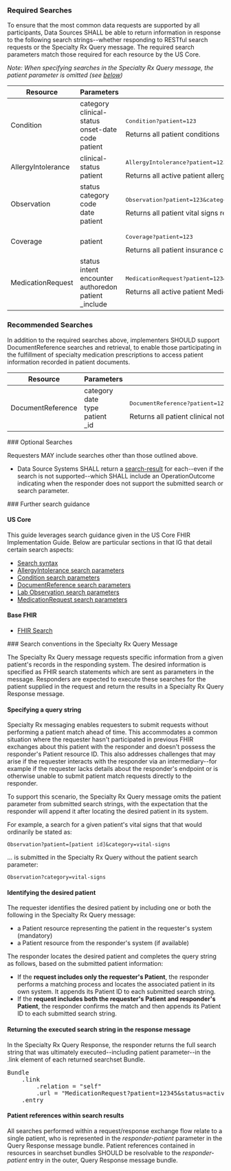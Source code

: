 ### Required Searches

To ensure that the most common data requests are supported by all participants, Data Sources SHALL be able to return information in response to the following search strings--whether responding to RESTful search requests or the Specialty Rx Query message. The required search parameters match those required for each resource by the US Core.

*Note: When specifying searches in the Specialty Rx Query message, the patient parameter is omitted (see [below](http://build.fhir.org/ig/HL7/fhir-specialty-rx/branches/master/searches.html#searches-in-the-specialty-rx-query-message))*

<table class="grid">
<thead>
<tr>
<th>Resource</th>
<th style="width:150px">Parameters</th>
<th>Example</th>
</tr>
</thead>
<tbody>
<tr>
<td>Condition</td>
<td>category<br/>clinical-status<br/>onset-date<br/>code<br/>patient</td>
<td><pre>Condition?patient=123</pre>Returns all patient conditions</td>
</tr>
<tr>
<td>AllergyIntolerance</td>
<td>clinical-status<br/>patient</td>
    <td><pre>AllergyIntolerance?patient=123&amp;clinical-status=active</pre>Returns all active patient allergies and intolerances
    </td></tr>
<tr>
<td>Observation</td>
<td>status<br/>category <br/>code<br/>date<br/>patient</td>
    <td><pre>Observation?patient=123&amp;category=vital-signs&amp;date=ge2020-01-01</pre>Returns all patient vital signs recorded in the specified date period</td>
</tr>
<tr>
<td>Coverage</td>
<td>patient</td>
<td><pre>Coverage?patient=123</pre>Returns all patient insurance coverages</td>
</tr>
<tr>
<td>MedicationRequest</td>
<td>status<br/>intent<br/>encounter<br/>authoredon<br/>patient<br/>_include</td>
<td><pre>MedicationRequest?patient=123&amp;status=active &amp;_include=MedicationRequest:Medication</pre>Returns all active patient MedicationRequests and the associated Medications</td>
</tr>
</tbody>
</table>

<p></p>

### Recommended Searches

In addition to the required searches above, implementers SHOULD support DocumentReference searches and retrieval, to enable those participating in the fulfillment of specialty medication prescriptions to access patient information recorded in patient documents.

<table class="grid">
<thead>
<tr>
<th>Resource</th>
<th style="width:150px">Parameters</th>
<th>Example</th>
</tr>
</thead>
<tbody>
<tr>
<td>DocumentReference</td>
<td>category<br/>date<br/>type<br/>patient<br/>_id</td>
<td><pre>DocumentReference?patient=123 &amp;category=http://hl7.org/fhir/us/core/CodeSystem/us-core-documentreference-category|clinical-note</pre>Returns all patient clinical notes</td>
</tr>
</tbody>
</table>
<p></p>
### Optional Searches

Requesters MAY include searches other than those outlined above. 

- Data Source Systems SHALL return a [search-result](StructureDefinition-specialty-rx-bundle-search-result.html) for each--even if the search is not supported--which SHALL include an OperationOutcome indicating when the responder does not support the submitted search or search parameter.  

<p></p>
### Further search guidance

#### US Core

This guide leverages search guidance given in the US Core FHIR Implementation Guide. Below are particular sections in that IG that detail certain search aspects:

- [Search syntax](https://www.hl7.org/fhir/us/core/general-guidance.html#search-syntax)
- [AllergyIntolerance search parameters](https://www.hl7.org/fhir/us/core/StructureDefinition-us-core-allergyintolerance.html#mandatory-search-parameters)
- [Condition search parameters](https://www.hl7.org/fhir/us/core/StructureDefinition-us-core-condition.html#mandatory-search-parameters)
- [DocumentReference search parameters](https://www.hl7.org/fhir/us/core/StructureDefinition-us-core-documentreference.html#mandatory-search-parameters)
- [Lab Observation search parameters](https://www.hl7.org/fhir/us/core/StructureDefinition-us-core-observation-lab.html#mandatory-search-parameters)
- [MedicationRequest search parameters](https://www.hl7.org/fhir/us/core/StructureDefinition-us-core-medicationrequest.html#mandatory-search-parameters)

#### Base FHIR

- [FHIR Search](http://hl7.org/fhir/R4/search.html)

<p></p>
### Search conventions in the Specialty Rx Query Message

The Specialty Rx Query message requests specific information from a given patient's records in the responding system. The desired information is specified as FHIR search statements which are sent as parameters in the message. Responders are expected to execute these searches for the patient supplied in the request and return the results in a Specialty Rx Query Response message.

#### Specifying a query string

Specialty Rx messaging enables requesters to submit requests without performing a patient match ahead of time. This accommodates a common situation where the requester hasn't participated in previous FHIR exchanges about this patient with the responder and doesn't possess the responder's Patient resource ID. This also addresses challenges that may arise if the requester interacts with the responder via an intermediary--for example if the requester lacks details about the responder's endpoint or is otherwise unable to submit patient match requests directly to the responder.

To support this scenario, the Specialty Rx Query message omits the patient parameter from submitted search strings, with the expectation that the responder will append it after locating the desired patient in its system. 

For example, a search for a given patient's vital signs that that would ordinarily be stated as:

`Observation?patient=[patient id]&category=vital-signs`

... is submitted in the Specialty Rx Query without the patient search parameter:

`Observation?category=vital-signs`

#### Identifying the desired patient

The requester identifies the desired patient by including one or both the following in the Specialty Rx Query message:

- a Patient resource representing the patient in the requester's system (mandatory)
- a Patient resource from the responder's system (if available)

The responder locates the desired patient and completes the query string as follows, based on the submitted patient information:

- If the **request includes only the requester's Patient**, the responder performs a matching process and locates the associated patient in its own system. It appends its Patient ID to each submitted search string.
- If the **request includes both the requester's Patient and responder's Patient**, the responder confirms the match and then appends its Patient ID to each submitted search string. 

#### Returning the executed search string in the response message

In the Specialty Rx Query Response, the responder returns the full search string that was ultimately executed--including patient parameter--in the .link element of each returned searchset Bundle.

<pre>
Bundle
    .link
        .relation = "self"
        .url = "MedicationRequest?patient=12345&status=active"
    .entry
</pre>
#### Patient references within search results

All searches performed within a request/response exchange flow relate to a single patient, who is represented in the *responder-patient* parameter in the Query Response message bundle. Patient references contained in resources in searchset bundles SHOULD be resolvable to the *responder-patient* entry in the outer, Query Response message bundle.

<br />

